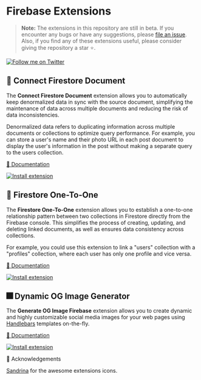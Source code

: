 # Firebase Extensions

> **Note:** The extensions in this repository are still in beta. If you encounter any bugs or have any suggestions, please [file an issue](https://github.com/yamankatby/firebase-extensions/issues/new). Also, if you find any of these extensions useful, please consider giving the repository a star ⭐️.

[![Follow me on Twitter](https://img.shields.io/twitter/follow/yamankatby?style=social)](https://twitter.com/intent/follow?screen_name=yamankatby)

## 🔌 Connect Firestore Document

The **Connect Firestore Document** extension allows you to automatically keep denormalized data in sync with the source document, simplifying the maintenance of data across multiple documents and reducing the risk of data inconsistencies.

Denormalized data refers to duplicating information across multiple documents or collections to optimize query performance. For example, you can store a user's name and their photo URL in each post document to display the user's information in the post without making a separate query to the users collection.

[👀 Documentation](https://github.com/yamankatby/firebase-extensions/tree/main/firestore-connect-document)

[![Install extension](https://user-images.githubusercontent.com/35961879/201528504-4e99bfc7-8691-4151-b63d-0511097d7c18.png)](https://console.firebase.google.com/project/_/extensions/install?ref=yaman/firestore-connect-document)

## 🔗 Firestore One-To-One

The **Firestore One-To-One** extension allows you to establish a one-to-one relationship pattern between two collections in Firestore directly from the Firebase console. This simplifies the process of creating, updating, and deleting linked documents, as well as ensures data consistency across collections.

For example, you could use this extension to link a "users" collection with a "profiles" collection, where each user has only one profile and vice versa.

[👀 Documentation](https://github.com/yamankatby/firebase-extensions/tree/main/firestore-one-to-one)

[![Install extension](https://user-images.githubusercontent.com/35961879/201528504-4e99bfc7-8691-4151-b63d-0511097d7c18.png)](https://console.firebase.google.com/project/_/extensions/install?ref=yaman/firestore-one-to-one)

## 🎆 Dynamic OG Image Generator

The **Generate OG Image Firebase** extension allows you to create dynamic and highly customizable social media images for your web pages using [Handlebars](https://handlebarsjs.com/) templates on-the-fly.

[👀 Documentation](https://github.com/yamankatby/firebase-extensions/tree/main/generate-og-image)

[![Install extension](https://user-images.githubusercontent.com/35961879/201528504-4e99bfc7-8691-4151-b63d-0511097d7c18.png)](https://console.firebase.google.com/project/_/extensions/install?ref=yaman/generate-og-image)

🙏 Acknowledgements

[Sandrina](https://sandrina.framer.website) for the awesome extensions icons.
